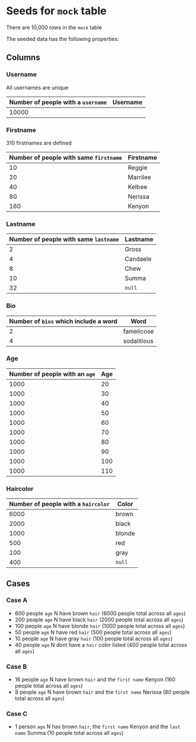 # Seeds for `mock` table

There are 10,000 rows in the `mock` table

The seeded data has the following properties:

## Columns

### Username

All usernames are unique

| Number of people with a `username` | Username |
|------------------------------------|----------|
| 10000  | <unique> |

### Firstname

310 firstnames are defined

| Number of people with same `firstname` | Firstname |
|----------------------------------------|----------|
| 10  | Reggie |
| 20  | Marrilee |
| 40  | Kelbee |
| 80  | Nerissa |
| 160 | Kenyon |

### Lastname

| Number of people with same `lastname`  | Lastname |
|----------------------------------------|----------|
| 2  | Gross |
| 4  | Candaele |
| 8  | Chew |
| 10  | Summa |
| 32 | `null`

### Bio

| Number of `bios` which include a word  | Word |
|----------------------------------------|-----------|
| 2  | famelicose |
| 4  | sodalitious |

### Age

| Number of people with an `age`  | Age |
|----------------------------------------|----------|
| 1000  | 20 |
| 1000  | 30 |
| 1000  | 40 |
| 1000  | 50 |
| 1000  | 60 |
| 1000  | 70 |
| 1000  | 80 |
| 1000  | 90 |
| 1000  | 100 |
| 1000  | 110 |

### Haircolor

| Number of people with a `haircolor`  | Color |
|----------------------------------------|----------|
| 6000  | brown |
| 2000  | black |
| 1000  | blonde |
| 500  | red |
| 100  | gray |
| 400 | `null`

## Cases

### Case A

- 600 people `age` N have brown `hair` (6000 people total across all `ages`)
- 200 people `age` N have black `hair` (2000 people total across all `ages`)
- 100 people `age` N have blonde `hair` (1000 people total across all `ages`)
- 50 people `age` N have red `hair` (500 people total across all `ages`)
- 10 people `age` N have gray `hair` (100 people total across all `ages`)
- 40 people `age` N dont have a `hair` color listed (400 people total across all `ages`)

### Case B

- 16 people `age` N have brown `hair` and the `first name` Kenyon (160 people total across all `ages`)
- 8 people `age` N have brown `hair` and the `first name` Nerissa (80 people total across all `ages`)

### Case C

- 1 person `age` N has brown `hair`, the `first name` Kenyon and the `last name` Summa (10 people total across all `ages`)

